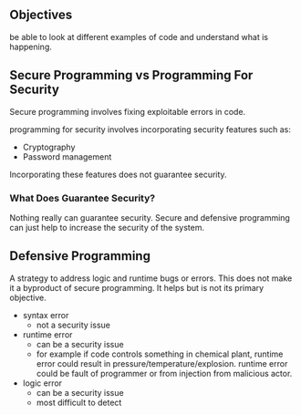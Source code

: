 ## Objectives

be able to look at different examples of code and understand what is happening.

## Secure Programming vs Programming For Security

Secure programming involves fixing exploitable errors in code.

programming for security involves incorporating security features such as:

-	Cryptography
-	Password management

Incorporating these features does not guarantee security.

### What Does Guarantee Security?

Nothing really can guarantee security. Secure and defensive programming can just help to increase the security of the system.

## Defensive Programming

A strategy to address logic and runtime bugs or errors. This does not make it a byproduct of secure programming. It helps but is not its primary objective.

-	syntax error
	-	not a security issue
-	runtime error
	-	can be a security issue
	-	for example if code controls something in chemical plant, runtime error could result in pressure/temperature/explosion. runtime error could be fault of programmer or from injection from malicious actor.
-	logic error
	-	can be a security issue
	-	most difficult to detect
